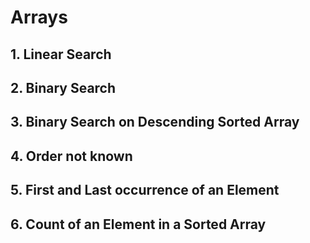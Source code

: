 # Arrays

## 1. Linear Search
## 2. Binary Search
## 3. Binary Search on Descending Sorted Array
## 4. Order not known
## 5. First and Last occurrence of an Element
## 6. Count of an Element in a Sorted Array